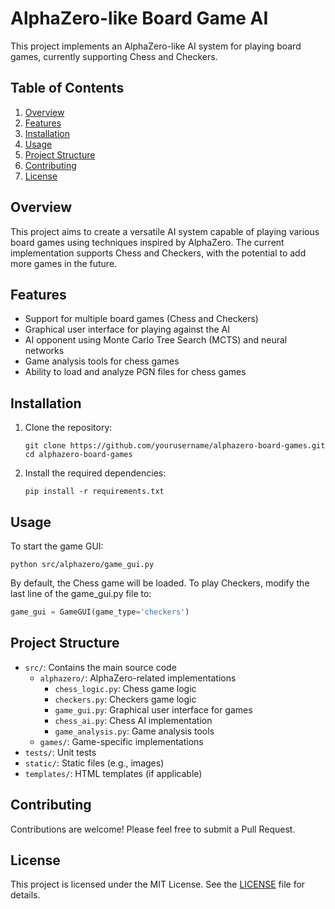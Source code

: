 # AlphaZero-like Board Game AI

This project implements an AlphaZero-like AI system for playing board games, currently supporting Chess and Checkers.

## Table of Contents

1. [Overview](#overview)
2. [Features](#features)
3. [Installation](#installation)
4. [Usage](#usage)
5. [Project Structure](#project-structure)
6. [Contributing](#contributing)
7. [License](#license)

## Overview

This project aims to create a versatile AI system capable of playing various board games using techniques inspired by AlphaZero. The current implementation supports Chess and Checkers, with the potential to add more games in the future.

## Features

- Support for multiple board games (Chess and Checkers)
- Graphical user interface for playing against the AI
- AI opponent using Monte Carlo Tree Search (MCTS) and neural networks
- Game analysis tools for chess games
- Ability to load and analyze PGN files for chess games

## Installation

1. Clone the repository:
   ```
   git clone https://github.com/yourusername/alphazero-board-games.git
   cd alphazero-board-games
   ```

2. Install the required dependencies:
   ```
   pip install -r requirements.txt
   ```

## Usage

To start the game GUI:

```
python src/alphazero/game_gui.py
```

By default, the Chess game will be loaded. To play Checkers, modify the last line of the game_gui.py file to:

```python
game_gui = GameGUI(game_type='checkers')
```

## Project Structure

- `src/`: Contains the main source code
  - `alphazero/`: AlphaZero-related implementations
    - `chess_logic.py`: Chess game logic
    - `checkers.py`: Checkers game logic
    - `game_gui.py`: Graphical user interface for games
    - `chess_ai.py`: Chess AI implementation
    - `game_analysis.py`: Game analysis tools
  - `games/`: Game-specific implementations
- `tests/`: Unit tests
- `static/`: Static files (e.g., images)
- `templates/`: HTML templates (if applicable)

## Contributing

Contributions are welcome! Please feel free to submit a Pull Request.

## License

This project is licensed under the MIT License. See the [LICENSE](LICENSE) file for details.
